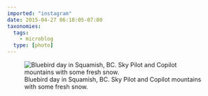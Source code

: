 ```yaml
---
imported: "instagram"
date: 2015-04-27 06:18:05-07:00
taxonomies:
  tags:
    - microblog
  type: [photo]
---
```

<figure>
  <img src="/media/images/photos/2015/04/e7f2e9c25dae17d40776c694c0bbe354.jpg" title="Bluebird day in Squamish, BC. Sky Pilot and Copilot mountains with some fresh snow."/>
  <figcaption>Bluebird day in Squamish, BC. Sky Pilot and Copilot mountains with some fresh snow.</figcaption>
</figure>

